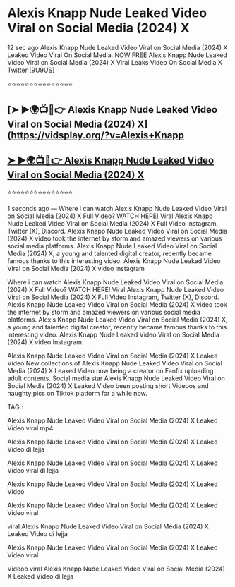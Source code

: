 ﻿# Alexis Knapp Nude Leaked Video Viral on Social Media (2024) X



12 sec ago Alexis Knapp Nude Leaked Video Viral on Social Media (2024) X Leaked Video Viral On Social Media. NOW FREE Alexis Knapp Nude Leaked Video Viral on Social Media (2024) X Viral Leaks Video On Social Media X Twitter [9U9US]

⭐⭐⭐⭐⭐⭐⭐⭐⭐⭐⭐⭐⭐⭐⭐

## [➤ ►🌍📺📱👉 Alexis Knapp Nude Leaked Video Viral on Social Media (2024) X](https://vidsplay.org/?v=Alexis+Knapp

## [➤ ►🌍📺📱👉 Alexis Knapp Nude Leaked Video Viral on Social Media (2024) X](https://vidsplay.org/?v=Alexis+Knapp)


⭐⭐⭐⭐⭐⭐⭐⭐⭐⭐⭐⭐⭐⭐⭐



1 seconds ago — Where i can watch Alexis Knapp Nude Leaked Video Viral on Social Media (2024) X Full Video? WATCH HERE! Viral Alexis Knapp Nude Leaked Video Viral on Social Media (2024) X Full Video Instagram, Twitter (X), Discord. Alexis Knapp Nude Leaked Video Viral on Social Media (2024) X video took the internet by storm and amazed viewers on various social media platforms. Alexis Knapp Nude Leaked Video Viral on Social Media (2024) X, a young and talented digital creator, recently became famous thanks to this interesting video. Alexis Knapp Nude Leaked Video Viral on Social Media (2024) X video instagram

Where i can watch Alexis Knapp Nude Leaked Video Viral on Social Media (2024) X Full Video? WATCH HERE! Viral Alexis Knapp Nude Leaked Video Viral on Social Media (2024) X Full Video Instagram, Twitter (X), Discord. Alexis Knapp Nude Leaked Video Viral on Social Media (2024) X video took the internet by storm and amazed viewers on various social media platforms. Alexis Knapp Nude Leaked Video Viral on Social Media (2024) X, a young and talented digital creator, recently became famous thanks to this interesting video. Alexis Knapp Nude Leaked Video Viral on Social Media (2024) X video Instagram.

Alexis Knapp Nude Leaked Video Viral on Social Media (2024) X Leaked Video New collections of Alexis Knapp Nude Leaked Video Viral on Social Media (2024) X Leaked Video now being a creator on Fanfix uploading adult contents. Social media star Alexis Knapp Nude Leaked Video Viral on Social Media (2024) X Leaked Video been posting short Videoos and naughty pics on Tiktok platform for a while now.

TAG :

 

Alexis Knapp Nude Leaked Video Viral on Social Media (2024) X Leaked Video viral mp4

 

Alexis Knapp Nude Leaked Video Viral on Social Media (2024) X Leaked Video di lejja

 

Alexis Knapp Nude Leaked Video Viral on Social Media (2024) X Leaked Video viral di lejja

 

Alexis Knapp Nude Leaked Video Viral on Social Media (2024) X Leaked Video

 

Alexis Knapp Nude Leaked Video Viral on Social Media (2024) X Leaked Video viral

 

viral Alexis Knapp Nude Leaked Video Viral on Social Media (2024) X Leaked Video di lejja

 

Alexis Knapp Nude Leaked Video Viral on Social Media (2024) X Leaked Video viral

 

Videoo viral Alexis Knapp Nude Leaked Video Viral on Social Media (2024) X Leaked Video di lejja